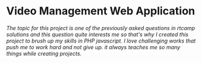 # Video Management Web Application

###### The topic for this project is one of the previously asked questions in rtcamp solutions and this question quite interests me so that's why I created this project to brush up my skills in PHP javascript. I love challenging works that push me to work hard and not give up. it always teaches me so many things while creating projects.